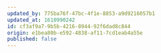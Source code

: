 ```yaml
---
updated_by: 775ba76f-47bc-4f1e-8853-a9d9216057b1
updated_at: 1610990242
id: cf3af9a7-9b5b-4216-8944-92f6dad8c844
origin: e1bea80b-e592-4838-af11-7cd1eab4a55e
published: false
---
```

